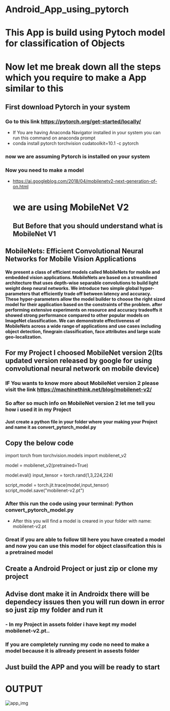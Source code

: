 # Android_App_using_pytorch
# This App is build using Pytoch model for classification of Objects
# Now let me break down all the steps which you require to make a App similar to this
## First download Pytorch in your system
### Go to this link https://pytorch.org/get-started/locally/
 - If You are having Anaconda Navigator installed in your system you can run this command on anaconda prompt 
  - conda install pytorch torchvision cudatoolkit=10.1 -c pytorch
  
 ### now we are assuming Pytorch is installed on your system
 ### Now you need to make a model
  - https://ai.googleblog.com/2018/04/mobilenetv2-next-generation-of-on.html
  
    # we are using MobileNet V2 
     ## But Before that you should understand what is MobileNet V1
  ## MobileNets: Efficient Convolutional Neural Networks for Mobile Vision Applications
  
 #### We present a class of efficient models called MobileNets for mobile and embedded vision applications. MobileNets are based on a streamlined architecture that uses depth-wise separable convolutions to build light weight deep neural networks. We introduce two simple global hyper-parameters that efficiently trade off between latency and accuracy. These hyper-parameters allow the model builder to choose the right sized model for their application based on the constraints of the problem. after performing extensive experiments on resource and accuracy tradeoffs it showed strong performance compared to other popular models on ImageNet classification. We can demonstrate  effectiveness of MobileNets across a wide range of applications and use cases including object detection, finegrain classification, face attributes and large scale geo-localization.
 
 ## For my Project I choosed MobileNet version 2(Its updated version released by google for using convolutional neural network on mobile device)
 ### IF You wants to know more about MobileNet version 2 please visit the link https://machinethink.net/blog/mobilenet-v2/
 
 ### So after so much info on MobileNet version 2 let me tell you how i used it in my Project
 #### Just create a python file in your folder where your making your Project and name it as convert_pytorch_model.py
  ## Copy the below code
import torch
from torchvision.models import mobilenet_v2

model = mobilenet_v2(pretrained=True)

model.eval()
input_tensor = torch.rand(1,3,224,224)

script_model = torch.jit.trace(model,input_tensor)
script_model.save("mobilenet-v2.pt")

### After this run the code using your terminal: Python convert_pytorch_model.py
   - After this you will find a model is creared in your folder with name: mobilenet-v2.pt
   
 ### Great if you are able to follow till here you have created a model and now you can use this model for object classifcation this is a pretrained model
 
 ## Create a Android Project or just zip or clone my project
 ## Advise dont make it in Androidx there will be dependecy issues then you will run down in error so just zip my folder and run it
 ### - In my Project in assets folder i have kept my model mobilenet-v2.pt..
 ### If you are completely running my code no need to make a model because it is allready present in assests folder
 ## Just build the APP and you will be ready to start
 # OUTPUT
 ![app_img](https://user-images.githubusercontent.com/42214175/74078645-ff58ba00-4a52-11ea-918f-008a2715257b.jpg)
 
